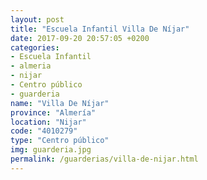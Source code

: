 ```yaml
---
layout: post
title: "Escuela Infantil Villa De Níjar"
date: 2017-09-20 20:57:05 +0200
categories:
- Escuela Infantil
- almeria
- nijar
- Centro público
- guarderia
name: "Villa De Níjar"
province: "Almería"
location: "Nijar"
code: "4010279"
type: "Centro público"
img: guarderia.jpg
permalink: /guarderias/villa-de-nijar.html
---
```

